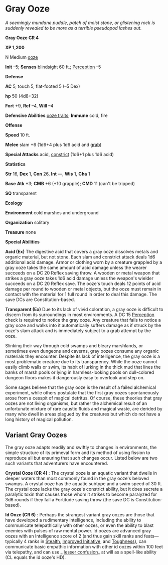 # Gray Ooze

_A seemingly mundane puddle, patch of moist stone, or glistening rock is suddenly revealed to be more as a terrible pseudopod lashes out._

**Gray Ooze CR 4**

**XP 1,200**

N Medium [ooze](creatureTypes#_ooze)

**Init** –5; **Senses** blindsight 60 ft.; [Perception](../skills/perception#_perception) –5

**Defense**

**AC** 5, touch 5, flat-footed 5 (–5 Dex)

**hp** 50 (4d8+32)

**Fort** +9, **Ref** –4, **Will** –4

**Defensive Abilities** [ooze traits](creatureTypes#_ooze); **Immune** cold, fire

**Offense**

**Speed** 10 ft.

**Melee** slam +6 (1d6+4 plus 1d6 acid and [grab](universalMonsterRules#_grab))

**Special Attacks** acid, [constrict](universalMonsterRules#_constrict) (1d6+1 plus 1d6 acid)

**Statistics**

**Str** 16, **Dex** 1, **Con** 26, **Int** —, **Wis** 1, **Cha** 1

**Base**  **Atk** +3; **CMB** +6 (+10 grapple); **CMD** 11 (can't be tripped)

**SQ** transparent

**Ecology**

**Environment** cold marshes and underground

**Organization** solitary

**Treasure** none

**Special Abilities**

**Acid (Ex)** The digestive acid that covers a gray ooze dissolves metals and organic material, but not stone. Each slam and constrict attack deals 1d6 additional acid damage. Armor or clothing worn by a creature grappled by a gray ooze takes the same amount of acid damage unless the wearer succeeds on a DC 20 Reflex saving throw. A wooden or metal weapon that strikes a gray ooze takes 1d6 acid damage unless the weapon's wielder succeeds on a DC 20 Reflex save. The ooze's touch deals 12 points of acid damage per round to wooden or metal objects, but the ooze must remain in contact with the material for 1 full round in order to deal this damage. The save DCs are Constitution-based.

**Transparent (Ex)** Due to its lack of vivid coloration, a gray ooze is difficult to discern from its surroundings in most environments. A DC 15 [Perception](../skills/perception#_perception) check is required to notice the gray ooze. Any creature that fails to notice a gray ooze and walks into it automatically suffers damage as if struck by the ooze's slam attack and is immediately subject to a grab attempt by the ooze.

Slinking their way through cold swamps and bleary marshlands, or sometimes even dungeons and caverns, gray oozes consume any organic materials they encounter. Despite its lack of intelligence, the gray ooze is a most problematic creature due to its transparency. While the ooze cannot easily climb walls or swim, its habit of lurking in the thick mud that lines the banks of marsh pools or lying in harmless-looking pools on dull-colored dungeon floors makes it dangerously easy to overlook and step on.

Some sages believe that the gray ooze is the result of a failed alchemical experiment, while others postulate that the first gray oozes spontaneously arose from a cesspit of magical detritus. Of course, these theories that gray oozes are not living organisms, but rather the alchemical result of an unfortunate mixture of rare caustic fluids and magical waste, are derided by many who dwell in areas plagued by the creatures but which do not have a long history of magical pollution.

## Variant Gray Oozes

The gray ooze adapts readily and swiftly to changes in environments, the simple structure of its primeval form and its method of using fission to reproduce all but ensuring that such changes occur. Listed below are two such variants that adventurers have encountered.

**Crystal Ooze (CR 4)** : The crystal ooze is an aquatic variant that dwells in deeper waters than most commonly found in the gray ooze's beloved swamps. A crystal ooze has the aquatic subtype and a swim speed of 30 ft. The crystal ooze lacks the gray ooze's constrict ability, but it does secrete a paralytic toxin that causes those whom it strikes to become paralyzed for 3d6 rounds if they fail a Fortitude saving throw (the save DC is Constitution-based).

**Id Ooze (CR 6)** : Perhaps the strangest variant gray oozes are those that have developed a rudimentary intelligence, including the ability to communicate telepathically with other oozes, or even the ability to blast enemies with pulses of raw mental power. Id oozes are advanced gray oozes with an Intelligence score of 2 (and thus gain skill ranks and feats—typically 4 ranks in [Stealth](../skills/stealth#_stealth), [Improved Initiative](../feats#_improved-initiative), and [Toughness](../feats#_toughness)), can communicate basic empathic information with other id oozes within 100 feet via telepathy, and can use _ [lesser confusion](../spells/confusion#_confusion-lesser)_ at will as a spell-like ability (CL equals the id ooze's HD).

